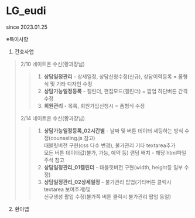 # LG_eudi
since 2023.01.25


※특이사항

1. 간호사앱
> 2/10 네이트온 수신(황과장님)
>>1. **상담일정관리** - 상세일정, 상담신청수정(신규), 상담이력등록 = 폼형식 및 기타 디자인 수정   
>>2. **상담가능일정등록** - 캘린더, 편집모드(캘린더) = 팝업 하단버튼 간격 수정   
>>3. **회원관리** - 목록, 회원가입신청시 = 폼형식 수정   
>
> 2/14 네이트온 수신(황과장님)
>>1. **상담가능일정등록_02시간별** - 날짜 및 버튼 데이터 세팅하는 방식 수정(counseling.js 참고)  
태블릿버전 구현(css 다수 변경), 불가관리 기타 textarea추가  
모든 버튼 데이터값(불가, 가능, 예약 등) 랜덤 배치 - 해당 html파일 주석 참고
>>2. **상담일정관리_01캘린더** - 태블릿버전 구현(width, height등 일부 수정)
>>3. **상담일정관리_02상세일정** - 불가관리 팝업(기타버튼 클릭시 textarea 보여주게)및  
신규생성 팝업 수정(불가쪽 버튼 클릭시 불가관리 팝업 동일)
  
  
  
2. 환아앱
>
